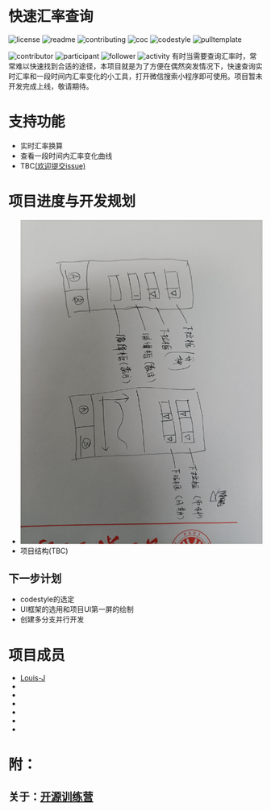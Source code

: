 # 快速汇率查询
![license](http://github.zhangqx.com/file-checker/github/Louis-J/HUILV?path=LICENSE)
![readme](http://github.zhangqx.com/file-checker/github/Louis-J/HUILV?path=README.md)
![contributing](http://github.zhangqx.com/file-checker/github/Louis-J/HUILV?path=CONTRIBUTING.md)
![coc](http://github.zhangqx.com/file-checker/github/Louis-J/HUILV?path=CODE_OF_CONDUCT.md)
![codestyle](http://github.zhangqx.com/file-checker/github/Louis-J/HUILV?path=CODE_STYLE.md)
![pulltemplate](http://github.zhangqx.com/file-checker/github/Louis-J/HUILV?path=.github/PULL_REQUEST_TEMPLATE.md)

![contributor](http://github.zhangqx.com/file-checker/github/Louis-J/HUILV?type=contributor)
![participant](http://github.zhangqx.com/file-checker/github/Louis-J/HUILV?type=participant)
![follower](http://github.zhangqx.com/file-checker/github/Louis-J/HUILV?type=follower)
![activity](http://github.zhangqx.com/file-checker/github/Louis-J/HUILV?type=activity)
有时当需要查询汇率时，常常难以快速找到合适的途径，本项目就是为了方便在偶然突发情况下，快速查询实时汇率和一段时间内汇率变化的小工具，打开微信搜索小程序即可使用。项目暂未开发完成上线，敬请期待。

# 支持功能
+ 实时汇率换算
+ 查看一段时间内汇率变化曲线
+ TBC[(欢迎提交issue)](https://github.com/Louis-J/HUILV/issues)

# 项目进度与开发规划
+ ![界面初稿](docs/界面初稿.jpg)
+ 项目结构(TBC)
## 下一步计划
+ codestyle的选定
+ UI框架的选用和项目UI第一屏的绘制
+ 创建多分支并行开发

# 项目成员
+ [Louis-J](https://github.com/Louis-J)
+
+
+
+
+
+

# 附：
## 关于：[开源训练营](https://github.com/kaiyuanshe/Open-source-training-camp)
